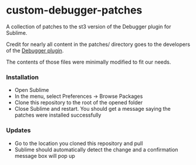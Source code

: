 # custom-debugger-patches
A collection of patches to the st3 version of the Debugger plugin for Sublime.

Credit for nearly all content in the patches/ directory goes to the developers of the [Debugger plugin](https://github.com/daveleroy/sublime_debugger).

The contents of those files were minimally modified to fit our needs.

### Installation

- Open Sublime
- In the menu, select Preferences -> Browse Packages
- Clone this repository to the root of the opened folder
- Close Sublime and restart. You should get a message saying the patches were installed successfully

### Updates

- Go to the location you cloned this repository and pull
- Sublime should automatically detect the change and a confirmation message box will pop up
